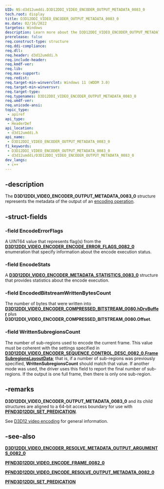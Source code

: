 ```yaml
---
UID: NS:d3d12umddi.D3D12DDI_VIDEO_ENCODER_OUTPUT_METADATA_0083_0
tech.root: display
title: D3D12DDI_VIDEO_ENCODER_OUTPUT_METADATA_0083_0
ms.date: 02/16/2022
targetos: Windows
description: Learn more about the D3D12DDI_VIDEO_ENCODER_OUTPUT_METADATA_0083_0 structure.
prerelease: false
req.construct-type: structure
req.ddi-compliance: 
req.dll: 
req.header: d3d12umddi.h
req.include-header: 
req.kmdf-ver: 
req.lib: 
req.max-support: 
req.redist: 
req.target-min-winverclnt: Windows 11 (WDDM 3.0)
req.target-min-winversvr: 
req.target-type: 
req.typenames: D3D12DDI_VIDEO_ENCODER_OUTPUT_METADATA_0083_0
req.umdf-ver: 
req.unicode-ansi: 
topic_type:
 - apiref
api_type:
 - HeaderDef
api_location:
 - d3d12umddi.h
api_name:
 - D3D12DDI_VIDEO_ENCODER_OUTPUT_METADATA_0083_0
f1_keywords:
 - D3D12DDI_VIDEO_ENCODER_OUTPUT_METADATA_0083_0
 - d3d12umddi/D3D12DDI_VIDEO_ENCODER_OUTPUT_METADATA_0083_0
dev_langs:
 - c++
---
```


## -description

The **D3D12DDI_VIDEO_ENCODER_OUTPUT_METADATA_0083_0** structure represents the metadata of the output of an [encoding operation](nc-d3d12umddi-pfnd3d12ddi_video_encode_frame_0082_0.md).

## -struct-fields

### -field EncodeErrorFlags

A UINT64 value that represents flag(s) from the [**D3D12DDI_VIDEO_ENCODER_ENCODE_ERROR_FLAGS_0082_0**](ne-d3d12umddi-d3d12ddi_video_encoder_encode_error_flags_0082_0.md) enumeration that specify information about the encode execution status.

### -field EncodeStats

A [**D3D12DDI_VIDEO_ENCODER_METADATA_STATISTICS_0083_0**](ns-d3d12umddi-d3d12ddi_video_encoder_metadata_statistics_0083_0.md) structure that provides statistics about the encode execution.

### -field EncodedBitstreamWrittenBytesCount

The number of bytes that were written into [**D3D12DDI_VIDEO_ENCODER_COMPRESSED_BITSTREAM_0080.hDrvBuffer**](ns-d3d12umddi-d3d12ddi_video_encoder_compressed_bitstream_0080.md) plus **D3D12DDI_VIDEO_ENCODER_COMPRESSED_BITSTREAM_0080.Offset**.

### -field WrittenSubregionsCount

The number of sub-regions used to encode the current frame. This value must be coherent with the settings specified in [**D3D12DDI_VIDEO_ENCODER_SEQUENCE_CONTROL_DESC_0082_0.FrameSubregionsLayoutData**](ns-d3d12umddi-d3d12ddi_video_encoder_sequence_control_desc_0082_0.md); that is, if a number of sub-regions was previously specified, **WrittenSubregionsCount** should match that value. If another mode was used, the driver uses this field to report the final number of sub-regions. If the output is one full frame, then there is only one sub-region.

## -remarks

**D3D12DDI_VIDEO_ENCODER_OUTPUT_METADATA_0083_0** and its child structures are aligned to a 64-bit access boundary for use with [**PFND3D12DDI_SET_PREDICATION**](nc-d3d12umddi-pfnd3d12ddi_set_predication.md).

See [D3D12 video encoding](/windows-hardware/drivers/display/video-encoding-d3d12) for general information.

## -see-also

[**D3D12DDI_VIDEO_ENCODER_RESOLVE_METADATA_OUTPUT_ARGUMENTS_0082_0**](ns-d3d12umddi-d3d12ddi_video_encoder_resolve_metadata_output_arguments_0082_0.md)

[**PFND3D12DDI_VIDEO_ENCODE_FRAME_0082_0**](nc-d3d12umddi-pfnd3d12ddi_video_encode_frame_0082_0.md)

[**PFND3D12DDI_VIDEO_ENCODE_RESOLVE_OUTPUT_METADATA_0082_0**](nc-d3d12umddi-pfnd3d12ddi_video_encode_resolve_output_metadata_0082_0.md)

[**PFND3D12DDI_SET_PREDICATION**](nc-d3d12umddi-pfnd3d12ddi_set_predication.md)
